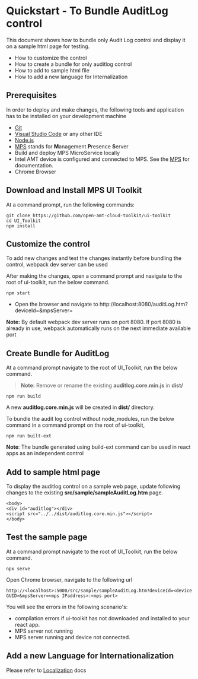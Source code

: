 # Quickstart - To Bundle AuditLog control

This document shows how to bundle only Audit Log control and display it on a sample html page for testing. 

 - How to customize the control
 - How to create a bundle for only auditlog control
 - How to add to sample html file
 - How to add a new language for Internalization 

## Prerequisites

In order to deploy and make changes, the following tools and application has to be installed on your development machine
-   [Git](https://git-scm.com/)
-   [Visual Studio Code](https://code.visualstudio.com/) or any other IDE 
-   [Node.js](https://nodejs.org/)
-   [MPS](https://github.com/open-amt-cloud-toolkit/mps) stands for **M**anagement **P**resence **S**erver
-   Build and deploy MPS MicroService locally
-	Intel AMT device is configured and connected to MPS. See the [MPS](https://github.com/open-amt-cloud-toolkit/mps) for documentation.
-   Chrome Browser

## Download and Install MPS UI Toolkit

At a command prompt, run the following commands:
```
git clone https://github.com/open-amt-cloud-toolkit/ui-toolkit
cd UI_Toolkit
npm install
```

## Customize the control

To add new changes and test the changes  instantly before bundling the control, webpack dev server can be used

After making  the changes, open a command prompt and navigate to the root of ui-toolkit, run the below command.

```
npm start
```

- Open the browser and navigate to http://localhost:8080/auditLog.htm?deviceId=<Device uuid>&mpsServer=<MPS server:port>

**Note:** By default webpack dev server runs on port 8080. If port 8080 is already in use, webpack automatically runs on  the next immediate available port


## Create Bundle for AuditLog
At a command prompt navigate to the root of UI_Toolkit, run the below command.
> **Note:** Remove or rename the existing **auditlog.core.min.js**  in **dist/**
```
npm run build
```
A new **auditlog.core.min.js** will be created in **dist/** directory.

To bundle the audit log control without node_modules,  run the below command in a command prompt on the root of ui-toolkit,

```
npm run built-ext
```
**Note**: The bundle generated using build-ext command can be used in react apps as an independent control

## Add to sample html page

To display the auditlog control on a sample web page, update following changes to the existing **src/sample/sampleAuditLog.htm** page.

```
<body>
<div id="auditlog"></div>
<script src="../../dist/auditlog.core.min.js"></script>
</body>
```
## Test the sample page
At a command prompt navigate to the root of UI_Toolkit, run the below command.
```
npx serve
```
Open Chrome browser, navigate to the following url
```
http://<localhost>:5000/src/sample/sampleAuditLog.htm?deviceId=<device GUID>&mpsServer=<mps IPaddress>:<mps port>
```
You will see the errors in the following scenario's: 
 - compilation errors if  ui-toolkit has not downloaded and installed to your react app.
 - MPS server not running
 - MPS server running and device not connected.
 
## Add a new Language for Internationalization

Please refer to [Localization](./localization.md) docs
